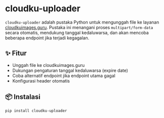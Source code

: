 # cloudku-uploader

`cloudku-uploader` adalah pustaka Python untuk mengunggah file ke layanan [cloudkuimages.guru](https://cloudkuimages.guru). Pustaka ini menangani proses `multipart/form-data` secara otomatis, mendukung tanggal kedaluwarsa, dan akan mencoba beberapa endpoint jika terjadi kegagalan.

## ✨ Fitur

- Unggah file ke cloudkuimages.guru
- Dukungan pengaturan tanggal kedaluwarsa (expire date)
- Coba alternatif endpoint jika endpoint utama gagal
- Konfigurasi header otomatis

## 📦 Instalasi

```bash
pip install cloudku-uploader
